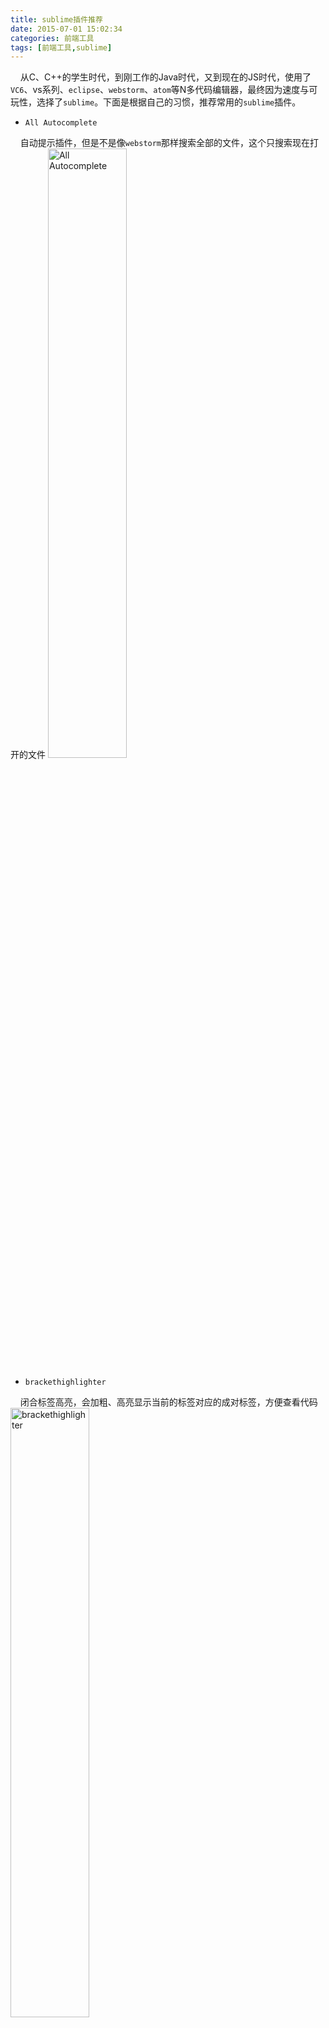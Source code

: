 ```yaml
---
title: sublime插件推荐
date: 2015-07-01 15:02:34
categories: 前端工具
tags: [前端工具,sublime]
---
```


&nbsp;&nbsp;&nbsp;&nbsp;从C、C++的学生时代，到刚工作的Java时代，又到现在的JS时代，使用了`VC6`、vs系列、`eclipse`、`webstorm`、`atom`等N多代码编辑器，最终因为速度与可玩性，选择了`sublime`。下面是根据自己的习惯，推荐常用的`sublime`插件。

* `All Autocomplete`

&nbsp;&nbsp;&nbsp;&nbsp;自动提示插件，但是不是像`webstorm`那样搜索全部的文件，这个只搜索现在打开的文件
<img src="https://loulanyijian.github.io/images/st1.png" alt="All Autocomplete" style="width:50%">
<!--more-->

* `brackethighlighter`

&nbsp;&nbsp;&nbsp;&nbsp;闭合标签高亮，会加粗、高亮显示当前的标签对应的成对标签，方便查看代码
<img src="https://loulanyijian.github.io/images/st4.png" alt="brackethighlighter" style="width:50%">

* `Compare Side-By-Side`

&nbsp;&nbsp;&nbsp;&nbsp;对比，查看不同的插件，与其余的对比插件类似，会具体按行数对比
<img src="https://loulanyijian.github.io/images/st2.png" alt="Compare Side-By-Side" style="width:80%">

* `DocBlockr`

&nbsp;&nbsp;&nbsp;&nbsp;快速输入注释的插件
<img src="https://loulanyijian.github.io/images/st3.png" alt="DocBlockr" style="width:50%">

* `Emmet`

&nbsp;&nbsp;&nbsp;&nbsp;前身是`zencoding`，编码神器，很多快捷的html编写方式

* `JsFormat`

&nbsp;&nbsp;&nbsp;&nbsp;JS格式化工具，不能格式化html内嵌的JS

* `HTML-CSS-JS Prettify`

&nbsp;&nbsp;&nbsp;&nbsp;上面的`JsFormat`功能还不算多，推荐这个插件，可以优化JS、html、css文件，快捷键`command+H`，一键格式化

* `Markdown Preview`

&nbsp;&nbsp;&nbsp;&nbsp;`markdown`语法编写文本的预览

* `SideBarEnhancements`

&nbsp;&nbsp;&nbsp;&nbsp;侧边栏增强工具，包括打开浏览器、`finder`、`copy name`等实用功能
<img src="https://loulanyijian.github.io/images/st5.png" alt="SideBarEnhancements" style="width:40%">

* `SublimeLinter-jshint`

&nbsp;&nbsp;&nbsp;&nbsp;代码风格检测、提示工具，需要与`nodejs`配合

* `Terminal`

&nbsp;&nbsp;&nbsp;&nbsp;通过`sublime`打开终端的插件，直接打开当前项目所在的终端
&nbsp;&nbsp;&nbsp;&nbsp;Windows系统上界面风格比较丑，蓝色的

* `Vue Syntax Highlight`

&nbsp;&nbsp;&nbsp;&nbsp;开发vue单文件组件的必须插件，语法高亮
<img src="https://cn.vuejs.org/images/vue-component.png" alt="Vue Syntax Highlight" style="width:70%">

总结：多与使用`sublime`开发同事交流一下，大家一汇总，就得到常用插件集合了。



